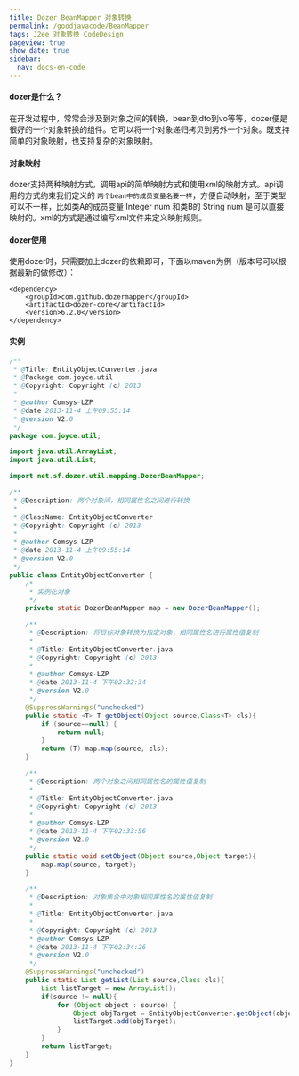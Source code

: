 ```yaml
---
title: Dozer BeanMapper 对象转换
permalink: /goodjavacode/BeanMapper
tags: J2ee 对象转换 CodeDesign
pageview: true
show_date: true
sidebar:
  nav: docs-en-code
---
```

#### dozer是什么？

在开发过程中，常常会涉及到对象之间的转换，bean到dto到vo等等，dozer便是很好的一个对象转换的组件。它可以将一个对象递归拷贝到另外一个对象。既支持简单的对象映射，也支持复杂的对象映射。

#### 对象映射

dozer支持两种映射方式，调用api的简单映射方式和使用xml的映射方式。api调用的方式约束我们定义的 `两个bean中的成员变量名要一样`，方便自动映射，至于类型可以不一样，比如类A的成员变量 Integer num 和类B的 String num 是可以直接映射的。xml的方式是通过编写xml文件来定义映射规则。

#### dozer使用

使用dozer时，只需要加上dozer的依赖即可，下面以maven为例（版本号可以根据最新的做修改）：
```xmlns
<dependency>
    <groupId>com.github.dozermapper</groupId>
    <artifactId>dozer-core</artifactId>
    <version>6.2.0</version>
</dependency>
```

#### 实例
```java
/**
 * @Title: EntityObjectConverter.java
 * @Package com.joyce.util
 * @Copyright: Copyright (c) 2013
 *
 * @author Comsys-LZP
 * @date 2013-11-4 上午09:55:14
 * @version V2.0
 */
package com.joyce.util;

import java.util.ArrayList;
import java.util.List;

import net.sf.dozer.util.mapping.DozerBeanMapper;

/**
 * @Description: 两个对象间，相同属性名之间进行转换
 *
 * @ClassName: EntityObjectConverter
 * @Copyright: Copyright (c) 2013
 *
 * @author Comsys-LZP
 * @date 2013-11-4 上午09:55:14
 * @version V2.0
 */
public class EntityObjectConverter {
	/*
	 * 实例化对象
	 */
	private static DozerBeanMapper map = new DozerBeanMapper();

	/**
	 * @Description: 将目标对象转换为指定对象，相同属性名进行属性值复制
	 *
	 * @Title: EntityObjectConverter.java
	 * @Copyright: Copyright (c) 2013
	 *
	 * @author Comsys-LZP
	 * @date 2013-11-4 下午02:32:34
	 * @version V2.0
	 */
	@SuppressWarnings("unchecked")
	public static <T> T getObject(Object source,Class<T> cls){
		if (source==null) {
			return null;
		}
		return (T) map.map(source, cls);
	}

	/**
	 * @Description: 两个对象之间相同属性名的属性值复制
	 *
	 * @Title: EntityObjectConverter.java
	 * @Copyright: Copyright (c) 2013
	 *
	 * @author Comsys-LZP
	 * @date 2013-11-4 下午02:33:56
	 * @version V2.0
	 */
	public static void setObject(Object source,Object target){
		map.map(source, target);
	}

	/**
	 * @Description: 对象集合中对象相同属性名的属性值复制
	 *
	 * @Title: EntityObjectConverter.java
	 *
	 * @Copyright: Copyright (c) 2013
	 * @author Comsys-LZP
	 * @date 2013-11-4 下午02:34:26
	 * @version V2.0
	 */
	@SuppressWarnings("unchecked")
	public static List getList(List source,Class cls){
		List listTarget = new ArrayList();
		if(source != null){
			for (Object object : source) {
				Object objTarget = EntityObjectConverter.getObject(object, cls);
				listTarget.add(objTarget);
			}
		}
		return listTarget;
	}
}

```
